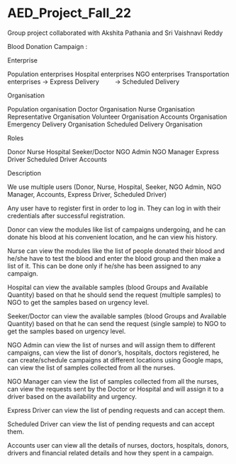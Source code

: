 # AED_Project_Fall_22
Group project collaborated with Akshita Pathania and Sri Vaishnavi Reddy

Blood Donation Campaign :

Enterprise 

Population enterprises
Hospital enterprises
NGO enterprises
Transportation enterprises -> Express Delivery
        -> Scheduled Delivery

Organisation

Population organisation
Doctor Organisation
Nurse Organisation
Representative Organisation
Volunteer Organisation
Accounts Organisation
Emergency Delivery Organisation
Scheduled Delivery Organisation

Roles 

Donor
Nurse
Hospital
Seeker/Doctor
NGO Admin
NGO Manager
Express Driver
Scheduled Driver
Accounts


Description 

We use multiple users (Donor, Nurse, Hospital, Seeker, NGO Admin, NGO Manager, Accounts, Express Driver, Scheduled Driver)

Any user have to register first in order to log in. They can log in with their credentials after successful registration.

Donor can view the modules like list of campaigns undergoing, and he can donate his blood at his convenient location, and he can view his history.

Nurse can view the modules like the list of people donated their blood and he/she have to test the blood and enter the blood group and then make a list of it. This can be done only if he/she has been assigned to any campaign.

Hospital can view the available samples (blood Groups and Available Quantity) based on that he should send the request (multiple samples) to NGO to get the samples based on urgency level. 

Seeker/Doctor can view the available samples (blood Groups and Available Quantity) based on that he can send the request (single sample) to NGO to get the samples based on urgency level. 

NGO Admin can view the list of nurses and will assign them to different campaigns, can view the list of donor’s, hospitals, doctors registered, he can create/schedule campaigns at different locations using Google maps, can view the list of samples collected from all the nurses.

NGO Manager can view the list of samples collected from all the nurses, can view the requests sent by the Doctor or Hospital and will assign it to a driver based on the availability and urgency.

Express Driver can view the list of pending requests and can accept them.

Scheduled Driver can view the list of pending requests and can accept them.

Accounts user can view all the details of nurses, doctors, hospitals, donors, drivers and financial related details and how they spent in a campaign. 




